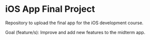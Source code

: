 # iOS App Final Project

Repository to upload the final app for the iOS development course.

Goal (feature/s): Improve and add new features to the midterm app.
